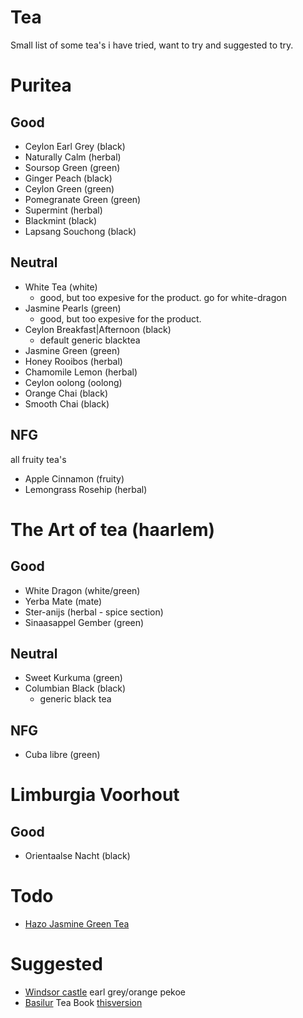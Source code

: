 # Tea

Small list of some tea's i have tried, want to try and suggested to try.

# Puritea

## Good

* Ceylon Earl Grey (black)
* Naturally Calm (herbal)
* Soursop Green (green)
* Ginger Peach (black)
* Ceylon Green (green)
* Pomegranate Green (green)
* Supermint (herbal)
* Blackmint (black)
* Lapsang Souchong (black)

## Neutral

* White Tea (white)
    * good, but too expesive for the product. go for white-dragon 
* Jasmine Pearls (green)
    * good, but too expesive for the product.
* Ceylon Breakfast|Afternoon (black)
    * default generic blacktea
* Jasmine Green (green)
* Honey Rooibos (herbal)
* Chamomile Lemon (herbal)
* Ceylon oolong (oolong)
* Orange Chai (black)
* Smooth Chai (black)

## NFG

all fruity tea's

* Apple Cinnamon (fruity)
* Lemongrass Rosehip (herbal)


# The Art of tea (haarlem)

## Good

* White Dragon (white/green)
* Yerba Mate (mate)
* Ster-anijs (herbal - spice section)
* Sinaasappel Gember (green)

## Neutral

* Sweet Kurkuma (green)
* Columbian Black (black)
    * generic black tea

## NFG

* Cuba libre (green)

# Limburgia Voorhout

## Good

* Orientaalse Nacht (black)

# Todo

* [Hazo Jasmine Green Tea](https://dunyong.com/en/jasmine-green-tea-hazo-100g-13098)

# Suggested

* [Windsor castle](https://www.amazon.de/s?k=windsor+castle+earl+grey&i=grocery&__mk_de_DE=%C3%85M%C3%85%C5%BD%C3%95%C3%91&ref=nb_sb_noss_2) earl grey/orange pekoe  
* [Basilur](https://riselro.com/nl/t/category/ceylon-tea) Tea Book [thisversion](https://www.basilurtea.com/products/miniature-tea-book-volume-1)